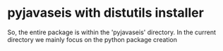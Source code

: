 pyjavaseis with distutils installer
===================

So, the entire package is within the 'pyjavaseis' directory.
In the current directory we mainly focus on the python package creation

